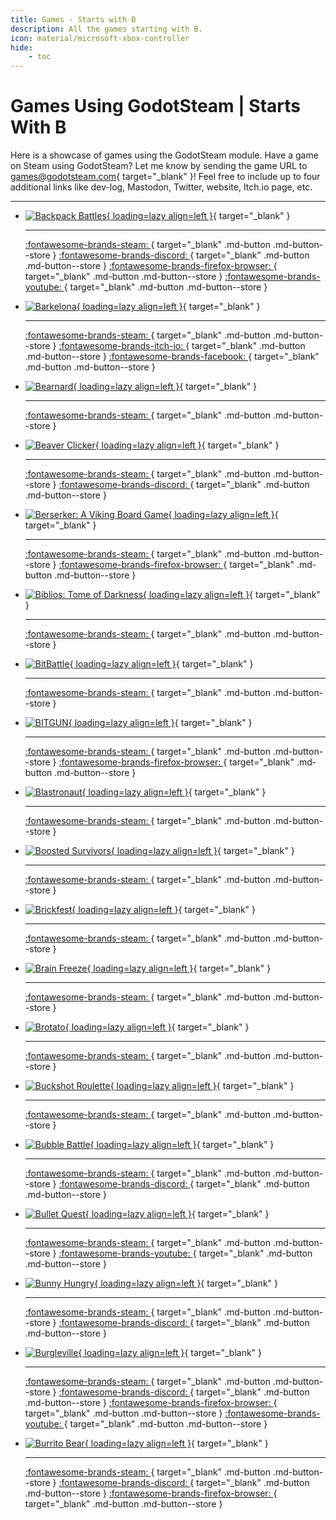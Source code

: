 ```yaml
---
title: Games - Starts with B
description: All the games starting with B.
icon: material/microsoft-xbox-controller
hide:
    - toc
---
```


# Games Using GodotSteam | Starts With B

Here is a showcase of games using the GodotSteam module. Have a game on Steam using GodotSteam? Let me know by sending the game URL to [games@godotsteam.com](mailto:games@godotsteam.com){ target="\_blank" }!  Feel free to include up to four additional links like dev-log, Mastodon, Twitter, website, Itch.io page, etc.

---

<div id="games" class="grid cards" markdown>

- [![Backpack Battles](https://steamcdn-a.akamaihd.net/steam/apps/2427700/header.jpg){ loading=lazy align=left }](https://store.steampowered.com/app/2427700/Backpack_Battles/){ target="\_blank" }

	---

	[ :fontawesome-brands-steam: ](https://store.steampowered.com/app/2427700/Backpack_Battles/){ target="\_blank" .md-button .md-button--store }
	[ :fontawesome-brands-discord: ](https://discord.gg/sbEkqeUKNr){ target="\_blank" .md-button .md-button--store }
	[ :fontawesome-brands-firefox-browser: ](https://playwithfurcifer.github.io/backpack-battles-presskit/){ target="\_blank" .md-button .md-button--store }
	[ :fontawesome-brands-youtube: ](https://www.youtube.com/@playwithfurcifer/){ target="\_blank" .md-button .md-button--store }

- [![Barkelona](https://steamcdn-a.akamaihd.net/steam/apps/2434300/header.jpg){ loading=lazy align=left }](https://store.steampowered.com/app/2434300/Barkelona/){ target="\_blank" }

	---

	[ :fontawesome-brands-steam: ](https://store.steampowered.com/app/2434300/Barkelona){ target="\_blank" .md-button .md-button--store }
	[ :fontawesome-brands-itch-io: ](https://hoodmentality.itch.io/barkelona){ target="\_blank" .md-button .md-button--store }
	[ :fontawesome-brands-facebook: ](https://www.facebook.com/people/Barkelona/100092625319820/){ target="\_blank" .md-button .md-button--store }

- [![Bearnard](https://steamcdn-a.akamaihd.net/steam/apps/2422210/header.jpg){ loading=lazy align=left }](https://store.steampowered.com/app/2422210/Bearnard/){ target="\_blank" }

	---

	[ :fontawesome-brands-steam: ](https://store.steampowered.com/app/2422210/Bearnard/){ target="\_blank" .md-button .md-button--store }

- [![Beaver Clicker](https://steamcdn-a.akamaihd.net/steam/apps/1718240/header.jpg){ loading=lazy align=left }](https://store.steampowered.com/app/1718240/Beaver_Clicker/){ target="\_blank" }

	---

	[ :fontawesome-brands-steam: ](https://store.steampowered.com/app/1718240/Beaver_Clicker/){ target="\_blank" .md-button .md-button--store }
	[ :fontawesome-brands-discord: ](https://discord.gg/wgUAfhwzb7){ target="\_blank" .md-button .md-button--store }

- [![Berserker: A Viking Board Game](https://steamcdn-a.akamaihd.net/steam/apps/2073010/header.jpg){ loading=lazy align=left }](https://store.steampowered.com/app/2073010/Berserker_A_Viking_Board_Game/){ target="\_blank" }

	---

	[ :fontawesome-brands-steam: ](https://store.steampowered.com/app/2073010/Berserker_A_Viking_Board_Game/){ target="\_blank" .md-button .md-button--store }
	[ :fontawesome-brands-firefox-browser: ](https://skullcrewstudios.com/spiele/berserker){ target="\_blank" .md-button .md-button--store }

- [![Biblios: Tome of Darkness](https://steamcdn-a.akamaihd.net/steam/apps/2982730/header.jpg){ loading=lazy align=left }](https://store.steampowered.com/app/2982730/Biblios_Tome_of_Darkness/){ target="\_blank" }

	---

	[ :fontawesome-brands-steam: ](https://store.steampowered.com/app/2982730/Biblios_Tome_of_Darkness/){ target="\_blank" .md-button .md-button--store }

- [![BitBattle](https://steamcdn-a.akamaihd.net/steam/apps/1282610/header.jpg){ loading=lazy align=left }](https://store.steampowered.com/app/1282610/BitBattle/){ target="\_blank" }

	---

	[ :fontawesome-brands-steam: ](https://store.steampowered.com/app/1282610/BitBattle/){ target="\_blank" .md-button .md-button--store }

- [![BITGUN](https://steamcdn-a.akamaihd.net/steam/apps/1673940/header.jpg){ loading=lazy align=left }](https://store.steampowered.com/app/1673940/BITGUN/){ target="\_blank" }

	---

	[ :fontawesome-brands-steam: ](https://store.steampowered.com/app/1673940/BITGUN/){ target="\_blank" .md-button .md-button--store }
	[ :fontawesome-brands-firefox-browser: ](https://loglog.games/){ target="\_blank" .md-button .md-button--store }

- [![Blastronaut](https://steamcdn-a.akamaihd.net/steam/apps/1392650/header.jpg){ loading=lazy align=left }](https://store.steampowered.com/app/1392650/BLASTRONAUT/){ target="\_blank" }

	---

	[ :fontawesome-brands-steam: ](https://store.steampowered.com/app/1392650/BLASTRONAUT/){ target="\_blank" .md-button .md-button--store }

- [![Boosted Survivors](https://steamcdn-a.akamaihd.net/steam/apps/3161850/header.jpg){ loading=lazy align=left }](https://store.steampowered.com/app/3161850/Boosted_Survivors/){ target="\_blank" }

	---

	[ :fontawesome-brands-steam: ](https://store.steampowered.com/app/3161850/Boosted_Survivors/){ target="\_blank" .md-button .md-button--store }

- [![Brickfest](https://steamcdn-a.akamaihd.net/steam/apps/845940/header.jpg){ loading=lazy align=left }](https://store.steampowered.com/app/845940/Brickfest/){ target="\_blank" }

	---

	[ :fontawesome-brands-steam: ](https://store.steampowered.com/app/845940/Brickfest/){ target="\_blank" .md-button .md-button--store }

- [![Brain Freeze](https://steamcdn-a.akamaihd.net/steam/apps/3088010/header.jpg){ loading=lazy align=left }](https://store.steampowered.com/app/3088010/Brain_Freeze/){ target="\_blank" }

	---

	[ :fontawesome-brands-steam: ](https://store.steampowered.com/app/3088010/Brain_Freeze/){ target="\_blank" .md-button .md-button--store }

- [![Brotato](https://steamcdn-a.akamaihd.net/steam/apps/1942280/header.jpg){ loading=lazy align=left }](https://store.steampowered.com/app/1942280/Brotato/){ target="\_blank" }

	---

	[ :fontawesome-brands-steam: ](https://store.steampowered.com/app/1942280/Brotato/){ target="\_blank" .md-button .md-button--store }

- [![Buckshot Roulette](https://steamcdn-a.akamaihd.net/steam/apps/2835570/header.jpg){ loading=lazy align=left }](https://store.steampowered.com/app/2835570/Buckshot_Roulette/){ target="\_blank" }

	---

	[ :fontawesome-brands-steam: ](https://store.steampowered.com/app/2835570/Buckshot_Roulette/){ target="\_blank" .md-button .md-button--store }

- [![Bubble Battle](https://steamcdn-a.akamaihd.net/steam/apps/3180520/header.jpg){ loading=lazy align=left }](https://store.steampowered.com/app/3180520/Bubble_Battle/){ target="\_blank" }

	---

	[ :fontawesome-brands-steam: ](https://store.steampowered.com/app/3180520/Bubble_Battle/){ target="\_blank" .md-button .md-button--store }
	[ :fontawesome-brands-discord: ](https://discord.com/invite/fHJheB2JF3){ target="\_blank" .md-button .md-button--store }

- [![Bullet Quest](https://steamcdn-a.akamaihd.net/steam/apps/1946490/header.jpg){ loading=lazy align=left }](https://store.steampowered.com/app/1946490/Bullet_Quest/){ target="\_blank" }

	---

	[ :fontawesome-brands-steam: ](https://store.steampowered.com/app/1946490/Bullet_Quest/){ target="\_blank" .md-button .md-button--store }
	[ :fontawesome-brands-youtube: ](https://www.youtube.com/channel/UCOc_IzuiLnY4LLDc_VHOj3A){ target="\_blank" .md-button .md-button--store }

- [![Bunny Hungry](https://steamcdn-a.akamaihd.net/steam/apps/2667010/header.jpg){ loading=lazy align=left }](https://store.steampowered.com/app/2667010/bunny_hungry/){ target="\_blank" }

	---

	[ :fontawesome-brands-steam: ](https://store.steampowered.com/app/2667010/bunny_hungry/){ target="\_blank" .md-button .md-button--store }
	[ :fontawesome-brands-discord: ](https://discord.gg/ftRgpTkzeP){ target="\_blank" .md-button .md-button--store }

- [![Burgleville](https://steamcdn-a.akamaihd.net/steam/apps/3147130/header.jpg){ loading=lazy align=left }](https://store.steampowered.com/app/3147130/Burgleville/){ target="\_blank" }

	---

	[ :fontawesome-brands-steam: ](https://store.steampowered.com/app/3147130/Burgleville/){ target="\_blank" .md-button .md-button--store }
	[ :fontawesome-brands-discord: ](https://discord.gg/vBQ93WZBGs){ target="\_blank" .md-button .md-button--store }
	[ :fontawesome-brands-firefox-browser: ](https://www.burgleville.com/){ target="\_blank" .md-button .md-button--store }
	[ :fontawesome-brands-youtube: ](https://www.youtube.com/@Burgleville){ target="\_blank" .md-button .md-button--store }

- [![Burrito Bear](https://steamcdn-a.akamaihd.net/steam/apps/1941420/header.jpg){ loading=lazy align=left }](https://store.steampowered.com/app/1941420/Burrito_Bear/){ target="\_blank" }

	---

	[ :fontawesome-brands-steam: ](https://store.steampowered.com/app/1941420/Burrito_Bear/){ target="\_blank" .md-button .md-button--store }
	[ :fontawesome-brands-discord: ](https://discord.gg/D8KrUYHwyP){ target="\_blank" .md-button .md-button--store }
	[ :fontawesome-brands-firefox-browser: ](https://www.spaceorca.games/){ target="\_blank" .md-button .md-button--store }

</div>